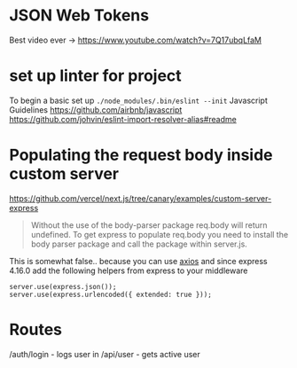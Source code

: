 # JSON Web Tokens
Best video ever -> https://www.youtube.com/watch?v=7Q17ubqLfaM

# set up linter for project
To begin a basic set up
`./node_modules/.bin/eslint --init`
Javascript Guidelines
https://github.com/airbnb/javascript
https://github.com/johvin/eslint-import-resolver-alias#readme

# Populating the request body inside custom server

https://github.com/vercel/next.js/tree/canary/examples/custom-server-express

> Without the use of the body-parser package req.body will return undefined. To get express to populate req.body you need to install the body parser package and call the package within server.js.

This is somewhat false.. because you can use [axios](https://github.com/axios/axios) and since express 4.16.0 add the following helpers from express to your middleware

```
server.use(express.json());
server.use(express.urlencoded({ extended: true }));
```

# Routes
/auth/login - logs user in
/api/user - gets active user

